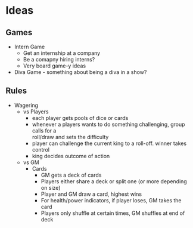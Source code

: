 # Ideas

## Games

- Intern Game
  - Get an internship at a company
  - Be a comapny hiring interns?
  - Very board game-y ideas
- Diva Game - something about being a diva in a show?

## Rules

- Wagering
  - vs Players
    - each player gets pools of dice or cards
    - whenever a players wants to do something challenging, group calls for a \
      roll/draw and sets the difficulty
    - player can challenge the current king to a roll-off. winner takes control
    - king decides outcome of action
  - vs GM
    - Cards
      - GM gets a deck of cards
      - Players either share a deck or split one (or more depending on size)
      - Player and GM draw a card, highest wins
      - For health/power indicators, if player loses, GM takes the card
      - Players only shuffle at certain times, GM shuffles at end of deck